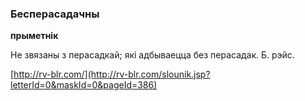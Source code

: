 ### Бесперасадачны
**прыметнік**

Не звязаны з перасадкай; які адбываецца без перасадак. Б. рэйс.

<a rel="author">[http://rv-blr.com/](http://rv-blr.com/slounik.jsp?letterId=0&maskId=0&pageId=386)</a>
